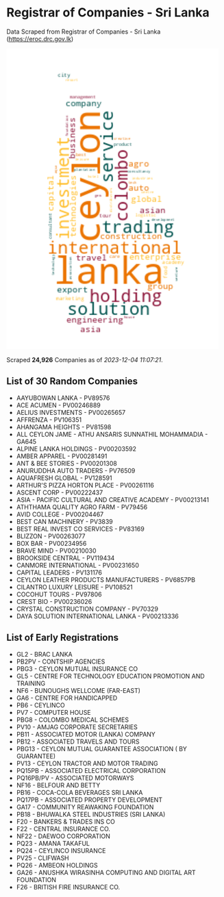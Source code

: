 # Registrar of Companies - Sri Lanka

Data Scraped from Registrar of Companies - Sri Lanka (https://eroc.drc.gov.lk)

![word-cloud](data/word_cloud.png)

Scraped **24,926** Companies as of *2023-12-04 11:07:21*.

## List of 30 Random Companies

* AAYUBOWAN LANKA - PV89576
* ACE ACUMEN - PV00246889
* AELIUS INVESTMENTS - PV00265657
* AFFRENZA - PV106351
* AHANGAMA HEIGHTS - PV81598
* ALL CEYLON JAME - ATHU ANSARIS SUNNATHIL MOHAMMADIA - GA645
* ALPINE LANKA HOLDINGS - PV00203592
* AMBER APPAREL - PV00281491
* ANT & BEE STORIES - PV00201308
* ANURUDDHA AUTO TRADERS - PV76509
* AQUAFRESH GLOBAL - PV128591
* ARTHUR'S PIZZA HORTON PLACE - PV00261116
* ASCENT CORP - PV00222437
* ASIA - PACIFIC CULTURAL AND CREATIVE ACADEMY - PV00213141
* ATHTHAMA QUALITY AGRO FARM - PV79456
* AVID COLLEGE - PV00204467
* BEST CAN MACHINERY - PV3839
* BEST REAL INVEST CO SERVICES - PV83169
* BLIZZON - PV00263077
* BOX BAR - PV00234956
* BRAVE  MIND - PV00210030
* BROOKSIDE CENTRAL - PV119434
* CANMORE INTERNATIONAL - PV00231650
* CAPITAL LEADERS - PV131176
* CEYLON LEATHER PRODUCTS MANUFACTURERS - PV6857PB
* CILANTRO LUXURY LEISURE - PV108521
* COCOHUT TOURS - PV97806
* CREST BIO - PV00236026
* CRYSTAL CONSTRUCTION COMPANY - PV70329
* DAYA SOLUTION INTERNATIONAL LANKA - PV00213336

## List of Early Registrations

* GL2 - BRAC LANKA 
* PB2PV - CONTSHIP AGENCIES 
* PBG3 - CEYLON MUTUAL INSURANCE CO 
* GL5 - CENTRE FOR TECHNOLOGY EDUCATION PROMOTION AND TRAINING 
* NF6 - BUNOUGHS WELLCOME (FAR-EAST) 
* GA6 - CENTRE FOR HANDICAPPED 
* PB6 - CEYLINCO 
* PV7 - COMPUTER HOUSE 
* PBG8 - COLOMBO MEDICAL SCHEMES 
* PV10 - AMJAG CORPORATE SECRETARIES 
* PB11 - ASSOCIATED MOTOR (LANKA) COMPANY 
* PB12 - ASSOCIATED TRAVELS AND TOURS 
* PBG13 - CEYLON MUTUAL GUARANTEE ASSOCIATION ( BY GUARANTEE) 
* PV13 - CEYLON TRACTOR AND MOTOR TRADING 
* PQ15PB - ASSOCIATED ELECTRICAL CORPORATION 
* PQ16PB/PV - ASSOCIATED MOTORWAYS 
* NF16 - BELFOUR AND BETTY 
* PB16 - COCA-COLA BEVERAGES SRI LANKA 
* PQ17PB - ASSOCIATED PROPERTY DEVELOPMENT 
* GA17 - COMMUNITY REAWAKING FOUNDATION 
* PB18 - BHUWALKA STEEL INDUSTRIES (SRI LANKA) 
* F20 - BANKERS & TRADES INS CO 
* F22 - CENTRAL INSURANCE CO. 
* NF22 - DAEWOO CORPORATION 
* PQ23 - AMANA TAKAFUL 
* PQ24 - CEYLINCO INSURANCE 
* PV25 - CLIFWASH 
* PQ26 - AMBEON HOLDINGS 
* GA26 - ANUSHKA WIRASINHA COMPUTING AND DIGITAL ART FOUNDATION 
* F26 - BRITISH FIRE INSURANCE CO. 